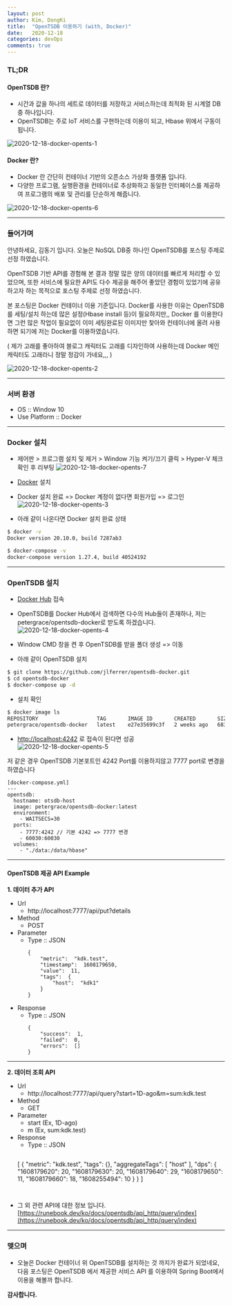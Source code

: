 ```yaml
---
layout: post
author: Kim, DongKi
title:  "OpenTSDB 이용하기 (with, Docker)"
date:   2020-12-18
categories: devOps
comments: true
---
```


### TL;DR

#### OpenTSDB 란?
* 시간과 값을 하나의 세트로 데이터를 저장하고 서비스하는데 최적화 된 시계열 DB중 하나입니다.
* OpenTSDB는 주로 IoT 서비스를 구현하는데 이용이 되고, Hbase 위에서 구동이 됩니다.

![2020-12-18-docker-opents-1](/assets/2020-12-18-docker-opents-1.jpg)

#### Docker 란?
* Docker 란 간단히 컨테이너 기반의 오픈소스 가상화 플랫폼 입니다.
* 다양한 프로그램, 실행환경을 컨테이너로 추상화하고 동일한 인터페이스를 제공하여 프로그램의 배포 및 관리를 단순하게 해줍니다.

![2020-12-18-docker-opents-6](/assets/2020-12-18-docker-opents-6.jpg)

---
### 들어가며

안녕하세요, 김동기 입니다.
오늘은 NoSQL DB중 하나인 OpenTSDB를 포스팅 주제로 선정 하였습니다.

OpenTSDB 기반 API를 경험해 본 결과 정말 많은 양의 데이터를 빠르게 처리할 수 있었으며, 또한 서비스에 필요한 API도 다수 제공을 해주어 좋았던 경험이 있었기에 공유하고자 하는 목적으로 포스팅 주제로 선정 하였습니다.

본 포스팅은 Docker 컨테이너 이용 기준입니다. 
Docker를 사용한 이유는 OpenTSDB를 세팅/설치 하는데 많은 설정(Hbase install 등)이 필요하지만,, Docker 를 이용한다면 그런 많은 작업이 필요없이 이미 세팅완료된 이미지만 찿아와 컨테이너에 올려 사용하면 되기에 저는 Docker를 이용하였습니다.

( 제가 고래를 좋아하여 블로그 캐릭터도 고래를 디자인하여 사용하는데 Docker 메인 캐릭터도 고래라니 정말 정감이 가네요,,, )

![2020-12-18-docker-opents-2](/assets/2020-12-18-docker-opents-2.jpg)

----
### 서버 환경

* OS :: Window 10
* Use Platform :: Docker

----
### Docker 설치

* 제어판 > 프로그램 설치 및 제거 > Window 기능 켜기/끄기 클릭 > Hyper-V 체크 확인 후 리부팅
![2020-12-18-docker-opents-7](/assets/2020-12-18-docker-opents-7.jpg)

* [Docker](https://hub.docker.com/editions/community/docker-ce-desktop-windows/) 설치

* Docker 설치 완료 => Docker 계정이 없다면 회원가입 => 로그인
![2020-12-18-docker-opents-3](/assets/2020-12-18-docker-opents-3.jpg)

* 아래 같이 나온다면 Docker 설치 완료 상태

```bash
$ docker -v
Docker version 20.10.0, build 7287ab3

$ docker-compose -v
docker-compose version 1.27.4, build 40524192
```

----
### OpenTSDB 설치
 
* [Docker Hub](https://hub.docker.com/r/petergrace/opentsdb-docker) 접속

* OpenTSDB를 Docker Hub에서 검색하면 다수의 Hub들이 존재하나, 저는 petergrace/opentsdb-docker로 받도록 하겠습니다.
![2020-12-18-docker-opents-4](/assets/2020-12-18-docker-opents-4.jpg)

* Window CMD 창을 켠 후 OpenTSDB를 받을 폴더 생성 => 이동

* 아래 같이 OpenTSDB 설치

```bash
$ git clone https://github.com/jlferrer/opentsdb-docker.git
$ cd opentsdb-docker
$ docker-compose up -d
```

* 설치 확인

```bash
$ docker image ls
REPOSITORY                   TAG       IMAGE ID       CREATED       SIZE
petergrace/opentsdb-docker   latest    e27e35699c3f   2 weeks ago   683MB
```

* [http://localhost:4242](http://localhost:4242) 로 접속이 된다면 성공
![2020-12-18-docker-opents-5](/assets/2020-12-18-docker-opents-5.jpg)

저 같은 경우 OpenTSDB 기본포트인 4242 Port를 이용하지않고 7777 port로 변경을 하였습니다

```
[docker-compose.yml]
---
opentsdb:
  hostname: otsdb-host
  image: petergrace/opentsdb-docker:latest
  environment:
    - WAITSECS=30    
  ports:
    - 7777:4242 // 기본 4242 => 7777 변경
    - 60030:60030
  volumes:  
    - "./data:/data/hbase"
```

----
####  OpenTSDB 제공 API Example

**1. 데이터 추가 API**
- Url 
  + http://localhost:7777/api/put?details
- Method
  + POST
- Parameter
  + Type :: JSON
	```
	{
		"metric":  "kdk.test",
		"timestamp":  1608179650,
		"value":  11,
		"tags":  {
			"host":  "kdk1"
		}
	}
	```
- Response
  + Type :: JSON
	```
	{
		"success":  1,
		"failed":  0,
		"errors":  []
	}
	```

---

**2. 데이터 조회 API**
- Url 
  + http://localhost:7777/api/query?start=1D-ago&m=sum:kdk.test
- Method
  + GET
- Parameter
  + start (Ex, 1D-ago)
  + m (Ex, sum:kdk.test)
- Response
  + Type :: JSON
	```
  [
      {
          "metric": "kdk.test",
          "tags": {},
          "aggregateTags": [
              "host"
          ],
          "dps": {
              "1608179620": 20,
              "1608179630": 20,
              "1608179640": 29,
              "1608179650": 11,
              "1608179660": 18,
              "1608255494": 10
          }
      }
  ]
	```


* 그 외 관련 API에 대한 정보 입니다.
 [https://runebook.dev/ko/docs/opentsdb/api_http/query/index](https://runebook.dev/ko/docs/opentsdb/api_http/query/index)


---
### 맺으며

* 오늘은 Docker 컨테이너 위 OpenTSDB를 설치하는 것 까지가 완료가 되었네요, 다음 포스팅은 OpenTSDB 에서 제공한 서비스 API 를 이용하여 Spring Boot에서 이용을 해볼까 합니다.


**감사합니다.**
